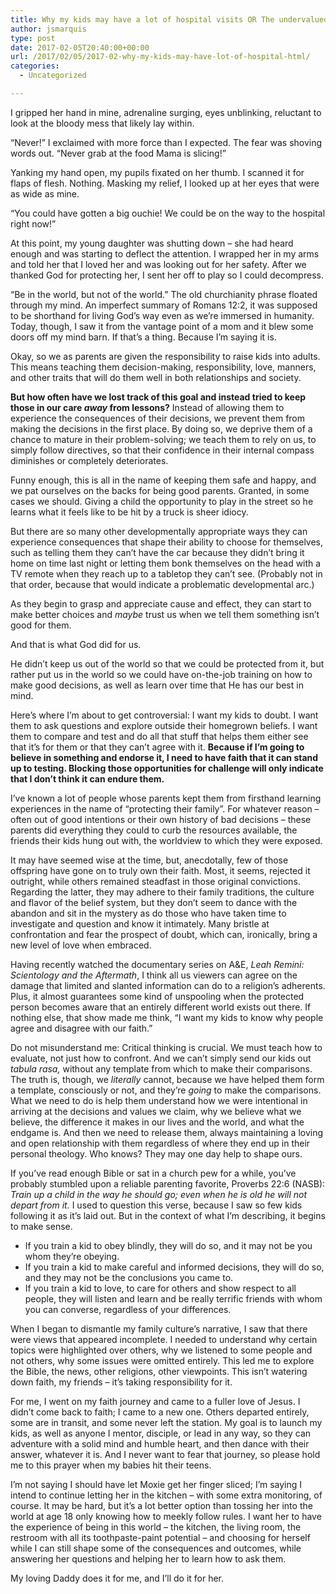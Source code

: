 ```yaml
---
title: Why my kids may have a lot of hospital visits OR The undervalued gift of doubt
author: jsmarquis
type: post
date: 2017-02-05T20:40:00+00:00
url: /2017/02/05/2017-02-why-my-kids-may-have-lot-of-hospital-html/
categories:
  - Uncategorized

---
```


I gripped her hand in mine, adrenaline surging, eyes unblinking, reluctant to look at the bloody mess that likely lay within.

“Never!” I exclaimed with more force than I expected. The fear was shoving words out. “Never grab at the food Mama is slicing!”

Yanking my hand open, my pupils fixated on her thumb. I scanned it for flaps of flesh. Nothing. Masking my relief, I looked up at her eyes that were as wide as mine.

“You could have gotten a big ouchie! We could be on the way to the hospital right now!”

At this point, my young daughter was shutting down &#8211; she had heard enough and was starting to deflect the attention. I wrapped her in my arms and told her that I loved her and was looking out for her safety. After we thanked God for protecting her, I sent her off to play so I could decompress.

“Be in the world, but not of the world.” The old churchianity phrase floated through my mind. An imperfect summary of Romans 12:2, it was supposed to be shorthand for living God’s way even as we’re immersed in humanity. Today, though, I saw it from the vantage point of a mom and it blew some doors off my mind barn. If that&#8217;s a thing. Because I&#8217;m saying it is.

Okay, so we as parents are given the responsibility to raise kids into adults. This means teaching them decision-making, responsibility, love, manners, and other traits that will do them well in both relationships and society.

**But how often have we lost track of this goal and instead tried to keep those in our care _away_ from lessons?** Instead of allowing them to experience the consequences of their decisions, we prevent them from making the decisions in the first place. By doing so, we deprive them of a chance to mature in their problem-solving; we teach them to rely on us, to simply follow directives, so that their confidence in their internal compass diminishes or completely deteriorates.

Funny enough, this is all in the name of keeping them safe and happy, and we pat ourselves on the backs for being good parents. Granted, in some cases we should. Giving a child the opportunity to play in the street so he learns what it feels like to be hit by a truck is sheer idiocy.

But there are so many other developmentally appropriate ways they can experience consequences that shape their ability to choose for themselves, such as telling them they can&#8217;t have the car because they didn&#8217;t bring it home on time last night or letting them bonk themselves on the head with a TV remote when they reach up to a tabletop they can’t see. (Probably not in that order, because that would indicate a problematic developmental arc.)

As they begin to grasp and appreciate cause and effect, they can start to make better choices and _maybe_ trust us when we tell them something isn’t good for them.

And that is what God did for us.

He didn’t keep us out of the world so that we could be protected from it, but rather put us in the world so we could have on-the-job training on how to make good decisions, as well as learn over time that He has our best in mind.

Here&#8217;s where I&#8217;m about to get controversial: I want my kids to doubt. I want them to ask questions and explore outside their homegrown beliefs. I want them to compare and test and do all that stuff that helps them either see that it&#8217;s for them or that they can&#8217;t agree with it. **Because if I&#8217;m going to believe in something and endorse it, I need to have faith that it can stand up to testing. Blocking those opportunities for challenge will only indicate that I don&#8217;t think it can endure them.**

I&#8217;ve known a lot of people whose parents kept them from firsthand learning experiences in the name of &#8220;protecting their family&#8221;. For whatever reason &#8211; often out of good intentions or their own history of bad decisions &#8211; these parents did everything they could to curb the resources available, the friends their kids hung out with, the worldview to which they were exposed.

It may have seemed wise at the time, but, anecdotally, few of those offspring have gone on to truly own their faith. Most, it seems, rejected it outright, while others remained steadfast in those original convictions. Regarding the latter, they may adhere to their family traditions, the culture and flavor of the belief system, but they don&#8217;t seem to dance with the abandon and sit in the mystery as do those who have taken time to investigate and question and know it intimately. Many bristle at confrontation and fear the prospect of doubt, which can, ironically, bring a new level of love when embraced.

Having recently watched the documentary series on A&E, _Leah Remini: Scientology and the Aftermath_, I think all us viewers can agree on the damage that limited and slanted information can do to a religion&#8217;s adherents. Plus, it almost guarantees some kind of unspooling when the protected person becomes aware that an entirely different world exists out there. If nothing else, that show made me think, &#8220;I want my kids to know why people agree and disagree with our faith.&#8221;

Do not misunderstand me: Critical thinking is crucial. We must teach how to evaluate, not just how to confront. And we can&#8217;t simply send our kids out _tabula rasa,_ without any template from which to make their comparisons. The truth is, though, we _literally_ cannot, because we have helped them form a template, consciously or not, and they&#8217;re _going_ to make the comparisons. What we need to do is help them understand how we were intentional in arriving at the decisions and values we claim, why we believe what we believe, the difference it makes in our lives and the world, and what the endgame is. And then we need to release them, always maintaining a loving and open relationship with them regardless of where they end up in their personal theology. Who knows? They may one day help to shape ours.

If you&#8217;ve read enough Bible or sat in a church pew for a while, you&#8217;ve probably stumbled upon a reliable parenting favorite, Proverbs 22:6 (NASB): _Train up a child in the way he should go; even when he is old he will not depart from it._ I used to question this verse, because I saw so few kids following it as it&#8217;s laid out. But in the context of what I&#8217;m describing, it begins to make sense.

  * If you train a kid to obey blindly, they will do so, and it may not be you whom they&#8217;re obeying.
  * If you train a kid to make careful and informed decisions, they will do so, and they may not be the conclusions you came to.
  * If you train a kid to love, to care for others and show respect to all people, they will listen and learn and be really terrific friends with whom you can converse, regardless of your differences.

When I began to dismantle my family culture&#8217;s narrative, I saw that there were views that appeared incomplete. I needed to understand why certain topics were highlighted over others, why we listened to some people and not others, why some issues were omitted entirely. This led me to explore the Bible, the news, other religions, other viewpoints. This isn&#8217;t watering down faith, my friends &#8211; it&#8217;s taking responsibility for it.

For me, I went on my faith journey and came to a fuller love of Jesus. I didn&#8217;t come back to faith; I came to a new one. Others departed entirely, some are in transit, and some never left the station. My goal is to launch my kids, as well as anyone I mentor, disciple, or lead in any way, so they can adventure with a solid mind and humble heart, and then dance with their answer, whatever it is. And I never want to fear that journey, so please hold me to this prayer when my babies hit their teens.

I’m not saying I should have let Moxie get her finger sliced; I’m saying I intend to continue letting her in the kitchen &#8211; with some extra monitoring, of course. It may be hard, but it’s a lot better option than tossing her into the world at age 18 only knowing how to meekly follow rules. I want her to have the experience of being in this world &#8211; the kitchen, the living room, the restroom with all its toothpaste-paint potential &#8211; and choosing for herself while I can still shape some of the consequences and outcomes, while answering her questions and helping her to learn how to ask them.

My loving Daddy does it for me, and I’ll do it for her.